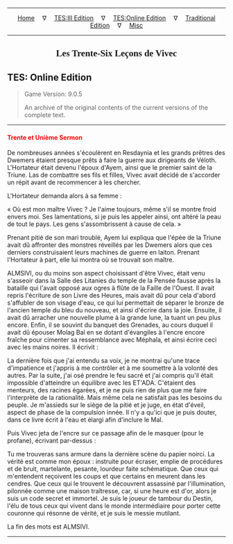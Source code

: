 
---

<!-- Jekyll Page Links -->

<center>
<a href="../../../../index.html">Home</a>
&emsp;&nabla;&emsp;
<a href="../../../index-tes3.html">TES:III Edition</a>
&emsp;&nabla;&emsp;
<a href="../../../index-teso.html">TES:Online Edition</a>
&emsp;&nabla;&emsp;
<a href="../../../index-traditional.html">Traditional Edition</a>
&emsp;&nabla;&emsp;
<a href="../../../index-misc.html">Misc</a>
</center>

<!-- Markdown Body Below: -->

---

<center>
<h2><span style="font-family:Georgia">Les Trente-Six Leçons de Vivec</span></h2>
</center>

## TES: Online Edition

> Game Version: 9.0.5
>
> An archive of the original contents of the current versions of the complete text.

---

#### <span style="color:red">Trente et Unième Sermon</span>

De nombreuses années s'écoulèrent en Resdaynia et les grands prêtres des Dwemers étaient presque prêts à faire la guerre aux dirigeants de Véloth. L'Hortateur était devenu l'époux d'Ayem, ainsi que le premier saint de la Triune. Las de combattre ses fils et filles, Vivec avait décidé de s'accorder un répit avant de recommencer à les chercher.

L'Hortateur demanda alors à sa femme :

« Où est mon maître Vivec ? Je l'aime toujours, même s'il se montre froid envers moi. Ses lamentations, si je puis les appeler ainsi, ont altéré la peau de tout le pays. Les gens s'assombrissent à cause de cela. »

Prenant pitié de son mari troublé, Ayem lui expliqua que l'épée de la Triune avait dû affronter des monstres réveillés par les Dwemers alors que ces derniers construisaient leurs machines de guerre en laiton. Prenant l'Hortateur à part, elle lui montra où se trouvait son maître.

ALMSIVI, ou du moins son aspect choisissant d'être Vivec, était venu s'asseoir dans la Salle des Litanies du temple de la Pensée fausse après la bataille qui l'avait opposé aux ogres à flûte de la Faille de l'Ouest. Il avait repris l'écriture de son Livre des Heures, mais avait dû pour cela d'abord s'affubler de son visage d'eau, ce qui lui permettait de séparer le bronze de l'ancien temple du bleu du nouveau, et ainsi d'écrire dans la joie. Ensuite, il avait dû arracher une nouvelle plume à la grande lune, la tuant un peu plus encore. Enfin, il se souvint du banquet des Grenades, au cours duquel il avait dû épouser Molag Bal en se dotant d'évangiles à l'encre encore fraîche pour cimenter sa ressemblance avec Méphala, et ainsi écrire ceci avec les mains noires. Il écrivit :

La dernière fois que j'ai entendu sa voix, je ne montrai qu'une trace d'impatience et j'appris à me contrôler et à me soumettre à la volonté des autres. Par la suite, j'ai osé prendre le feu sacré et j'ai compris qu'il était impossible d'atteindre un équilibre avec les ET'ADA. C'étaient des menteurs, des racines égarées, et je ne puis rien de plus que me faire l'interprète de la rationalité. Mais même cela ne satisfait pas les besoins du peuple. Je m'assieds sur le siège de la pitié et je juge, en état d'éveil, aspect de phase de la compulsion innée. Il n'y a qu'ici que je puis douter, dans ce livre écrit à l'eau et élargi afin d'inclure le Mal.

Puis Vivec jeta de l'encre sur ce passage afin de le masquer (pour le profane), écrivant par-dessus :

Tu me trouveras sans armure dans la dernière scène du papier noirci. La vérité est comme mon époux : instruite pour écraser, emplie de procédures et de bruit, martelante, pesante, lourdeur faite schématique. Que ceux qui m'entendent reçoivent les coups et que certains en meurent dans les cendres. Que ceux qui le trouvent le découvrent assassiné par l'illumination, pilonnée comme une maison traîtresse, car, si une heure est d'or, alors je suis un code secret et immortel. Je suis le joueur de tambour du Destin, l'élu de tous ceux qui vivent dans le monde intermédiaire pour porter cette couronne qui résonne de vérité, et je suis le messie mutilant.

La fin des mots est ALMSIVI.

---
